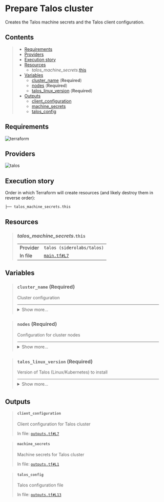 # Prepare Talos cluster

Creates the Talos machine secrets and the Talos client configuration.

## Contents

<blockquote><!-- contents:start -->

- [Requirements](#requirements)
- [Providers](#providers)
- [Execution story](#execution-story)
- [Resources](#resources)
  - _talos_machine_secrets_.[this](#talos_machine_secretsthis)
- [Variables](#variables)
  - [cluster_name](#cluster_name-required) (**Required**)
  - [nodes](#nodes-required) (**Required**)
  - [talos_linux_version](#talos_linux_version-required) (**Required**)
- [Outputs](#outputs)
  - [client_configuration](#client_configuration)
  - [machine_secrets](#machine_secrets)
  - [talos_config](#talos_config)
</blockquote><!-- contents:end -->

## Requirements
  
![terraform](https://img.shields.io/badge/terraform->=1.8.0-d3287d?logo=terraform)

## Providers
  
![talos](https://img.shields.io/badge/talos-0.8.1-2479ce)

## Execution story

Order in which Terraform will create resources (and likely destroy them in reverse order):
```
├── talos_machine_secrets.this
```

## Resources
  
<blockquote><!-- resource:"talos_machine_secrets.this":start -->

### _talos_machine_secrets_.`this`
      
  <table>
    <tr>
      <td>Provider</td>
      <td><code>talos (siderolabs/talos)</code></td>
    </tr>
    <tr>
      <td>In file</td>
      <td><a href="./main.tf#L7"><code>main.tf#L7</code></a></td>
    </tr>
  </table>
</blockquote><!-- resource:"talos_machine_secrets.this":end -->

## Variables
  
<blockquote><!-- variable:"cluster_name":start -->

### `cluster_name` (**Required**)

Cluster configuration

<details style="border-top-color: inherit; border-top-width: 0.1em; border-top-style: solid; padding-top: 0.5em; padding-bottom: 0.5em;">
  <summary>Show more...</summary>

  **Type**:
  ```hcl
  string
  ```
  In file: <a href="./variables.tf#L1"><code>variables.tf#L1</code></a>

</details>
</blockquote><!-- variable:"cluster_name":end -->
<blockquote><!-- variable:"nodes":start -->

### `nodes` (**Required**)

Configuration for cluster nodes

<details style="border-top-color: inherit; border-top-width: 0.1em; border-top-style: solid; padding-top: 0.5em; padding-bottom: 0.5em;">
  <summary>Show more...</summary>

  **Type**:
  ```hcl
  list(object({
    machine_type = string
    ip           = string
  }))
  ```
  In file: <a href="./variables.tf#L13"><code>variables.tf#L13</code></a>

</details>
</blockquote><!-- variable:"nodes":end -->
<blockquote><!-- variable:"talos_linux_version":start -->

### `talos_linux_version` (**Required**)

Version of Talos (Linux/Kubernetes) to install

<details style="border-top-color: inherit; border-top-width: 0.1em; border-top-style: solid; padding-top: 0.5em; padding-bottom: 0.5em;">
  <summary>Show more...</summary>

  **Type**:
  ```hcl
  string
  ```
  In file: <a href="./variables.tf#L7"><code>variables.tf#L7</code></a>

</details>
</blockquote><!-- variable:"talos_linux_version":end -->

## Outputs
  
<blockquote><!-- output:"client_configuration":start -->

#### `client_configuration`

Client configuration for Talos cluster

In file: <a href="./outputs.tf#L7"><code>outputs.tf#L7</code></a>
</blockquote><!-- output:"client_configuration":end -->
<blockquote><!-- output:"machine_secrets":start -->

#### `machine_secrets`

Machine secrets for Talos cluster

In file: <a href="./outputs.tf#L1"><code>outputs.tf#L1</code></a>
</blockquote><!-- output:"machine_secrets":end -->
<blockquote><!-- output:"talos_config":start -->

#### `talos_config`

Talos configuration file

In file: <a href="./outputs.tf#L13"><code>outputs.tf#L13</code></a>
</blockquote><!-- output:"talos_config":end -->